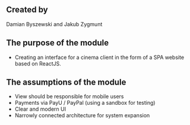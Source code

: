 ## Created by
Damian Byszewski and Jakub Zygmunt

## The purpose of the module

* Creating an interface for a cinema client in the form of a SPA website based on ReactJS.

## The assumptions of the module

* View should be responsible for mobile users
* Payments via PayU / PayPal (using a sandbox for testing)
* Clear and modern UI
* Narrowly connected architecture for system expansion